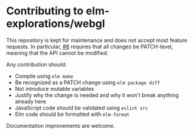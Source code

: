 # Contributing to elm-explorations/webgl

This repository is kept for maintenance and does not accept most feature requests. In particular, [#6](https://github.com/elm-community/elm-webgl/issues/6) requires that all
changes be PATCH-level, meaning that the API cannot be modified.

Any contribution should:
* Compile using `elm make`
* Be recognized as a PATCH change using `elm package diff`
* Not introduce mutable variables
* Justify why the change is needed and why it won't break anything already here
* JavaScript code should be validated using `eslint src`
* Elm code should be formatted with `elm-format`

Documentation improvements are welcome.
